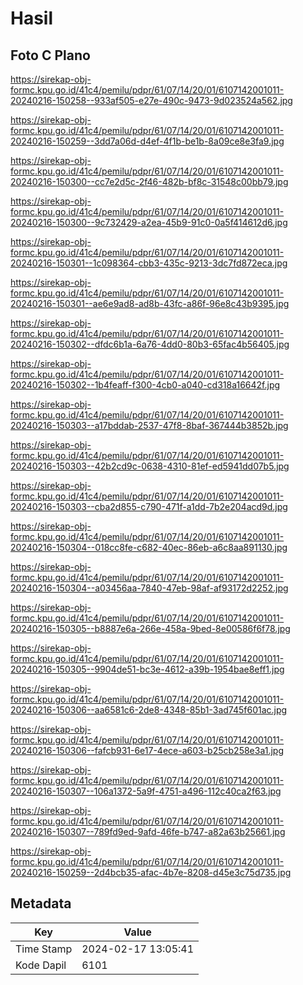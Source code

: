 # Hasil

## Foto C Plano

https://sirekap-obj-formc.kpu.go.id/41c4/pemilu/pdpr/61/07/14/20/01/6107142001011-20240216-150258--933af505-e27e-490c-9473-9d023524a562.jpg

https://sirekap-obj-formc.kpu.go.id/41c4/pemilu/pdpr/61/07/14/20/01/6107142001011-20240216-150259--3dd7a06d-d4ef-4f1b-be1b-8a09ce8e3fa9.jpg

https://sirekap-obj-formc.kpu.go.id/41c4/pemilu/pdpr/61/07/14/20/01/6107142001011-20240216-150300--cc7e2d5c-2f46-482b-bf8c-31548c00bb79.jpg

https://sirekap-obj-formc.kpu.go.id/41c4/pemilu/pdpr/61/07/14/20/01/6107142001011-20240216-150300--9c732429-a2ea-45b9-91c0-0a5f414612d6.jpg

https://sirekap-obj-formc.kpu.go.id/41c4/pemilu/pdpr/61/07/14/20/01/6107142001011-20240216-150301--1c098364-cbb3-435c-9213-3dc7fd872eca.jpg

https://sirekap-obj-formc.kpu.go.id/41c4/pemilu/pdpr/61/07/14/20/01/6107142001011-20240216-150301--ae6e9ad8-ad8b-43fc-a86f-96e8c43b9395.jpg

https://sirekap-obj-formc.kpu.go.id/41c4/pemilu/pdpr/61/07/14/20/01/6107142001011-20240216-150302--dfdc6b1a-6a76-4dd0-80b3-65fac4b56405.jpg

https://sirekap-obj-formc.kpu.go.id/41c4/pemilu/pdpr/61/07/14/20/01/6107142001011-20240216-150302--1b4feaff-f300-4cb0-a040-cd318a16642f.jpg

https://sirekap-obj-formc.kpu.go.id/41c4/pemilu/pdpr/61/07/14/20/01/6107142001011-20240216-150303--a17bddab-2537-47f8-8baf-367444b3852b.jpg

https://sirekap-obj-formc.kpu.go.id/41c4/pemilu/pdpr/61/07/14/20/01/6107142001011-20240216-150303--42b2cd9c-0638-4310-81ef-ed5941dd07b5.jpg

https://sirekap-obj-formc.kpu.go.id/41c4/pemilu/pdpr/61/07/14/20/01/6107142001011-20240216-150303--cba2d855-c790-471f-a1dd-7b2e204acd9d.jpg

https://sirekap-obj-formc.kpu.go.id/41c4/pemilu/pdpr/61/07/14/20/01/6107142001011-20240216-150304--018cc8fe-c682-40ec-86eb-a6c8aa891130.jpg

https://sirekap-obj-formc.kpu.go.id/41c4/pemilu/pdpr/61/07/14/20/01/6107142001011-20240216-150304--a03456aa-7840-47eb-98af-af93172d2252.jpg

https://sirekap-obj-formc.kpu.go.id/41c4/pemilu/pdpr/61/07/14/20/01/6107142001011-20240216-150305--b8887e6a-266e-458a-9bed-8e00586f6f78.jpg

https://sirekap-obj-formc.kpu.go.id/41c4/pemilu/pdpr/61/07/14/20/01/6107142001011-20240216-150305--9904de51-bc3e-4612-a39b-1954bae8eff1.jpg

https://sirekap-obj-formc.kpu.go.id/41c4/pemilu/pdpr/61/07/14/20/01/6107142001011-20240216-150306--aa6581c6-2de8-4348-85b1-3ad745f601ac.jpg

https://sirekap-obj-formc.kpu.go.id/41c4/pemilu/pdpr/61/07/14/20/01/6107142001011-20240216-150306--fafcb931-6e17-4ece-a603-b25cb258e3a1.jpg

https://sirekap-obj-formc.kpu.go.id/41c4/pemilu/pdpr/61/07/14/20/01/6107142001011-20240216-150307--106a1372-5a9f-4751-a496-112c40ca2f63.jpg

https://sirekap-obj-formc.kpu.go.id/41c4/pemilu/pdpr/61/07/14/20/01/6107142001011-20240216-150307--789fd9ed-9afd-46fe-b747-a82a63b25661.jpg

https://sirekap-obj-formc.kpu.go.id/41c4/pemilu/pdpr/61/07/14/20/01/6107142001011-20240216-150259--2d4bcb35-afac-4b7e-8208-d45e3c75d735.jpg


## Metadata

| Key        | Value               |
| ---------- | ------------------- |
| Time Stamp | 2024-02-17 13:05:41 |
| Kode Dapil | 6101                |




